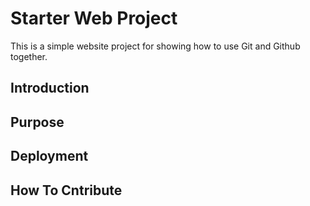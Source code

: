 # Starter Web Project

This is a simple website project for showing how to use Git and Github together. 

## Introduction

## Purpose

## Deployment

## How To Cntribute